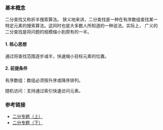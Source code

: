 ### 基本概念

二分查找又称折半搜索算法。 狭义地来讲，二分查找是一种在有序数组查找某一特定元素的搜索算法。这同时也是大多数人所知道的一种说法。实际上， 广义的二分查找是将问题的规模缩小到原有的一半。

#### 1. 核心思想
通过将查找范围逐步减半，快速缩小目标元素的位置。

#### 2. 前提条件
有序数组：数组必须按升序或降序排列。

随机访问：支持通过索引快速访问元素。


### 参考链接

- [二分专题（上）](https://leetcode-solution-leetcode-pp.gitbook.io/leetcode-solution/thinkings/binary-search-1)
- [二分专题（下）](https://leetcode-solution-leetcode-pp.gitbook.io/leetcode-solution/thinkings/binary-search-2)
